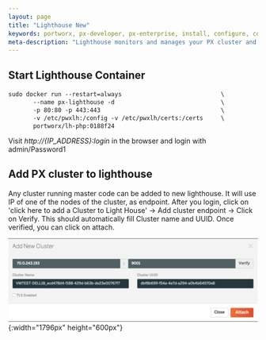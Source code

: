 ```yaml
---
layout: page
title: "Lighthouse New"
keywords: portworx, px-developer, px-enterprise, install, configure, container, storage, lighthouse
meta-description: "Lighthouse monitors and manages your PX cluster and storage and can be run on-prem. Find out how today."
---
```


## Start Lighthouse Container


```
sudo docker run --restart=always                            \
       --name px-lighthouse -d                              \
       -p 80:80 -p 443:443                                  \
       -v /etc/pwxlh:/config -v /etc/pwxlh/certs:/certs     \
       portworx/lh-php:0188f24
```

Visit *http://{IP_ADDRESS}:login* in the browser and login with admin/Password1

## Add PX cluster to lighthouse

Any cluster running master code can be added to new lighthouse. It will use IP of one of the nodes of the cluster, as endpoint. 
After you login, click on 'click here to add a Cluster to Light House' -> Add cluster endpoint -> Click on Verify. This should automatically fill Cluster name and UUID. Once verified, you can click on attach.

![Lighthouse add new cluster](images/lh-new-add-cluster.png){:width="1796px" height="600px"}




